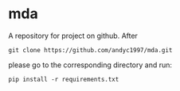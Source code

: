 # mda

A repository for project on github. After 

`git clone https://github.com/andyc1997/mda.git`

please go to the corresponding directory and run: 

`pip install -r requirements.txt`
